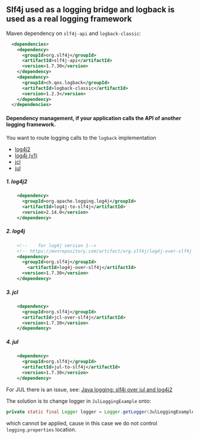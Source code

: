 ## Slf4j used as a logging bridge and logback is used as a real logging framework

Maven dependency on `slf4j-api` and `logback-classic`:
```xml
  <dependencies>
    <dependency>
      <groupId>org.slf4j</groupId>
      <artifactId>slf4j-api</artifactId>
      <version>1.7.30</version>
    </dependency>
    <dependency>
      <groupId>ch.qos.logback</groupId>
      <artifactId>logback-classic</artifactId>
      <version>1.2.3</version>
    </dependency>
  </dependencies>
```

#### Dependency management, if your application calls the API of another logging framework.

You want to route logging calls to the `logback` implementation

- [log4j2](#1-log4j2)
- [log4j (v1)](#2-log4j)
- [jcl](#3-jcl)
- [jul](#4-jul)

##### 1. log4j2
```xml
    <dependency>
      <groupId>org.apache.logging.log4j</groupId>
      <artifactId>log4j-to-slf4j</artifactId>
      <version>2.14.0</version>
    </dependency>
```

##### 2. log4j
```xml
    <!--    for log4j version 1-->
    <!-- https://mvnrepository.com/artifact/org.slf4j/log4j-over-slf4j -->
    <dependency>
      <groupId>org.slf4j</groupId>
        <artifactId>log4j-over-slf4j</artifactId>
      <version>1.7.30</version>
    </dependency>
```

##### 3. jcl
```xml
    <dependency>
      <groupId>org.slf4j</groupId>
      <artifactId>jcl-over-slf4j</artifactId>
      <version>1.7.30</version>
    </dependency>
```

##### 4. jul
```xml
    <dependency>
      <groupId>org.slf4j</groupId>
      <artifactId>jul-to-slf4j</artifactId>
      <version>1.7.30</version>
    </dependency>
```

For JUL there is an issue, see: [Java logging: slf4j over jul and log4j2](https://stackoverflow.com/questions/66350345/java-logging-slf4j-over-jul-and-log4j2)

The solution is to change logger in `JulLoggingExample` onto:
```java
private static final Logger logger = Logger.getLogger(JulLoggingExample.class.getName());
```
which cannot be applied, cause in this case we do not control `logging.properties` location.